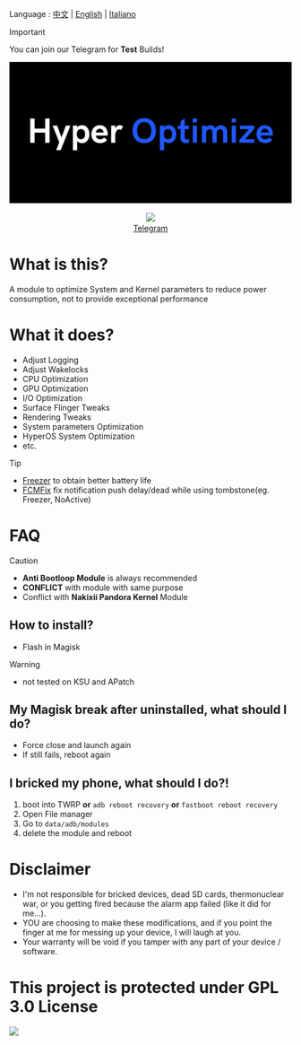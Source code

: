 Language : [中文](https://github.com/TatshSiow/HyperOptimize/blob/main/README_CH.md) | [English](https://github.com/TatshSiow/HyperOptimize/blob/main/README.md) | [Italiano](https://github.com/TatshSiow/HyperOptimize/blob/main/README_IT.md)


> [!IMPORTANT]
> You can join our Telegram for **Test** Builds!
<div align="center">
  
  ![](https://github.com/TatshSiow/HyperOptimize/blob/main/Banner.png)
  
  <a href="https://t.me/TatshSecretCave" ><img height="50" src="https://www.vectorlogo.zone/logos/telegram/telegram-tile.svg"/></a>\
  <a href="https://t.me/TatshSecretCave" >Telegram</a>
</div>

# What is this?
A module to optimize System and Kernel parameters to reduce power consumption, not to provide exceptional performance

# What it does?
- Adjust Logging
- Adjust Wakelocks
- CPU Optimization
- GPU Optimization
- I/O Optimization
- Surface Flinger Tweaks
- Rendering Tweaks
- System parameters Optimization
- HyperOS System Optimization
- etc.
> [!TIP]  
> - [Freezer](https://github.com/Freezer-Team/Freezer) to obtain better battery life
> - [FCMFix](https://github.com/kooritea/fcmfix) fix notification push delay/dead while using tombstone(eg. Freezer, NoActive)

# FAQ
> [!CAUTION]  
> - **Anti Bootloop Module** is always recommended
> - **CONFLICT** with module with same purpose
> - Conflict with **Nakixii Pandora Kernel** Module

## How to install?
- Flash in Magisk
> [!WARNING]  
> - not tested on KSU and APatch

## My Magisk break after uninstalled, what should I do?
- Force close and launch again
- If still fails, reboot again

## I bricked my phone, what should I do?!
1. boot into TWRP **or** `adb reboot recovery` **or** `fastboot reboot recovery`
3. Open File manager
4. Go to `data/adb/modules`
5. delete the module and reboot

# Disclaimer
* I'm not responsible for bricked devices, dead SD cards, thermonuclear war, or you getting fired because the alarm app failed (like it did for me...).
* YOU are choosing to make these modifications, and if you point the finger at me for messing up your device, I will laugh at you.
* Your warranty will be void if you tamper with any part of your device / software.


# This project is protected under GPL 3.0 License
<a href="https://github.com/TatshSiow/HyperOptimize/blob/main/LICENSE" ><img height=100 src="https://upload.wikimedia.org/wikipedia/commons/9/93/GPLv3_Logo.svg"/></a>

